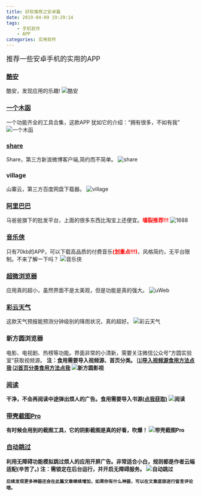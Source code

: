 ```yaml
---
title: 好软推荐之安卓篇
date: 2019-04-09 19:29:14 
tags: 
    - 手机软件
    - APP
categories: 实用软件
---
```


<font size="4">推荐一些安卓手机的实用的APP</font>

### [酷安](https://www.coolapk.com/)
酷安，发现应用的乐趣!
![酷安](https://s2.ax1x.com/2019/08/09/eHja0x.png)
### [一个木函](https://www.coolapk.com/apk/com.One.WoodenLetter)
一个功能齐全的工具合集，这款APP 犹如它的介绍：“拥有很多，不如有我”
![一个木函](https://s2.ax1x.com/2019/09/17/n4KIQ1.png)
### [share](https://www.coolapk.com/apk/com.hengye.share)
Share，第三方新浪微博客户端,简约而不简单。
![share](https://s2.ax1x.com/2019/08/09/eHj0AK.png)
### village
山寨云，第三方百度网盘下载器。
![village](https://s2.ax1x.com/2019/08/09/eHj3hF.png)
### [阿里巴巴](https://www.1688.com/)
马爸爸旗下的批发平台，上面的很多东西比淘宝上还便宜。<font color="red">**墙裂推荐!!!**</font>
![1688](https://s2.ax1x.com/2019/08/09/eHjYc9.png)
### [音乐侠](https://zhuct.top/archives/5.html)
只有70kb的APP，可以下载高品质的付费音乐<font color="red">**(划重点!!!)**</font>，风格简约，无平台限制。不来了解一下吗？
![音乐侠](https://s2.ax1x.com/2019/08/09/eHjUn1.jpg)
### [超微浏览器](https://www.coolapk.com/apk/info.torapp.uweb)
应用真的超小，虽然界面不是太美观，但是功能是真的强大。
![uWeb](https://s2.ax1x.com/2019/08/09/eHjGp4.jpg)
### [彩云天气](https://www.coolapk.com/apk/com.nowcasting.activity)
这款天气预报能预测分钟级别的降雨状况，真的超好。
![彩云天气](https://s2.ax1x.com/2019/08/09/eHj1tU.png)
### 新方圆浏览器
电影、电视剧、热榜等功能。界面非常的小清新，需要关注微信公众号“方圆实验室”获取视频源。
<b>注：食用需要导入视频源、首页分类。<b>
[⑴导入视频源食用方法点我](https://mp.weixin.qq.com/s/700RlNf5mIJF9EC0oNPk4w)
[⑵首页分类食用方法点我](https://mp.weixin.qq.com/s/vdn9GL_THYlJajCIOvqxmA)
![新方圆影视](https://s2.ax1x.com/2019/08/09/eHjd76.png)
### [阅读](https://gedoor.github.io/MyBookshelf/)
干净，不会再阅读中途弹出烦人的广告。食用需要导入书源[(点我获取)](https://www.lanzous.com/i67g6qb)
![阅读](https://s2.ax1x.com/2019/09/17/n4PZbn.png)
### [带壳截图Pro](http://app.mi.com/details?id=sulisong.ShelledPro.Screenshots)
有时候会用到的截图工具，它的阴影截图是真的好看，吹爆！
![带壳截图Pro](https://s2.ax1x.com/2019/08/09/eHjJ1J.png)
### [自动跳过](https://www.coolapk.com/apk/me.angeldevil.autoskip)
利用无障碍功能模拟跳过烦人的应用开屏广告。非常适合小白，规则都是作者云端适配(辛苦了。)
注：需锁定在后台运行，并开启无障碍服务。
![自动跳过](https://s2.ax1x.com/2019/09/17/n4A6l8.jpg)

<b>```后续发现更多神器还会在此篇文章继续增加，如果你有什么神器，可以在文章底部进行留言评论哦。```</b>
